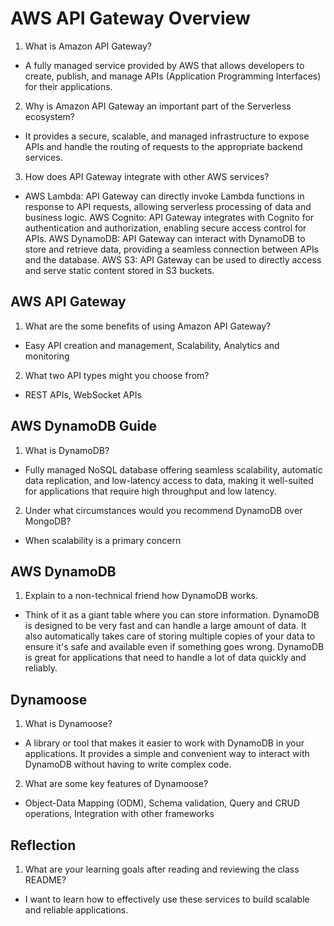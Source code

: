 # AWS API Gateway Overview
1. What is Amazon API Gateway?
  - A fully managed service provided by AWS that allows developers to create, publish, and manage APIs (Application Programming Interfaces) for their applications. 
2. Why is Amazon API Gateway an important part of the Serverless ecosystem?
  - It provides a secure, scalable, and managed infrastructure to expose APIs and handle the routing of requests to the appropriate backend services.
3. How does API Gateway integrate with other AWS services?
  - AWS Lambda: API Gateway can directly invoke Lambda functions in response to API requests, allowing serverless processing of data and business logic.
    AWS Cognito: API Gateway integrates with Cognito for authentication and authorization, enabling secure access control for APIs.
    AWS DynamoDB: API Gateway can interact with DynamoDB to store and retrieve data, providing a seamless connection between APIs and the database.
    AWS S3: API Gateway can be used to directly access and serve static content stored in S3 buckets.

## AWS API Gateway
1. What are the some benefits of using Amazon API Gateway?
  - Easy API creation and management, Scalability, Analytics and monitoring
2. What two API types might you choose from?
  - REST APIs, WebSocket APIs

## AWS DynamoDB Guide
1. What is DynamoDB?
  - Fully managed NoSQL database offering seamless scalability, automatic data replication, and low-latency access to data, making it well-suited for applications that require high throughput and low latency.
2. Under what circumstances would you recommend DynamoDB over MongoDB?
  - When scalability is a primary concern

## AWS DynamoDB
1. Explain to a non-technical friend how DynamoDB works.
  - Think of it as a giant table where you can store information. DynamoDB is designed to be very fast and can handle a large amount of data. It also automatically takes care of storing multiple copies of your data to ensure it's safe and available even if something goes wrong. DynamoDB is great for applications that need to handle a lot of data quickly and reliably.

## Dynamoose
1. What is Dynamoose?
  - A library or tool that makes it easier to work with DynamoDB in your applications. It provides a simple and convenient way to interact with DynamoDB without having to write complex code.
2. What are some key features of Dynamoose?
  - Object-Data Mapping (ODM), Schema validation, Query and CRUD operations, Integration with other frameworks

## Reflection
1. What are your learning goals after reading and reviewing the class README?
  - I want to learn how to effectively use these services to build scalable and reliable applications.